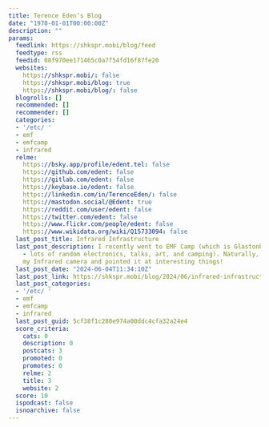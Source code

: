 ```yaml
---
title: Terence Eden’s Blog
date: "1970-01-01T00:00:00Z"
description: ""
params:
  feedlink: https://shkspr.mobi/blog/feed
  feedtype: rss
  feedid: 08f970ee171465c0a7f54fd16f87fe20
  websites:
    https://shkspr.mobi/: false
    https://shkspr.mobi/blog: true
    https://shkspr.mobi/blog/: false
  blogrolls: []
  recommended: []
  recommender: []
  categories:
  - '/etc/ '
  - emf
  - emfcamp
  - infrared
  relme:
    https://bsky.app/profile/edent.tel: false
    https://github.com/edent: false
    https://gitlab.com/edent: false
    https://keybase.io/edent: false
    https://linkedin.com/in/TerenceEden/: false
    https://mastodon.social/@Edent: true
    https://reddit.com/user/edent: false
    https://twitter.com/edent: false
    https://www.flickr.com/people/edent: false
    https://www.wikidata.org/wiki/Q15733094: false
  last_post_title: Infrared Infrastructure
  last_post_description: I recently went to EMF Camp (which is Glastonbury for geeks
    - lots of random electronics, talks, art, and camping). Naturally, I took along
    my Infrared camera and pointed it at interesting things!
  last_post_date: "2024-06-04T11:34:10Z"
  last_post_link: https://shkspr.mobi/blog/2024/06/infrared-infrastructure/
  last_post_categories:
  - '/etc/ '
  - emf
  - emfcamp
  - infrared
  last_post_guid: 5cf38f1c280e974a00ddc4cfa32a24e4
  score_criteria:
    cats: 0
    description: 0
    postcats: 3
    promoted: 0
    promotes: 0
    relme: 2
    title: 3
    website: 2
  score: 10
  ispodcast: false
  isnoarchive: false
---
```

